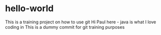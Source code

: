 # hello-world
This is a training project on how to use git 
Hi Paul here - java is what I love coding in 
This is a dummy commit for git training purposes 
